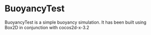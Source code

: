 BuoyancyTest
============
BuoyancyTest is a simple buoyancy simulation.
It has been built using Box2D in conjunction with cocos2d-x-3.2
